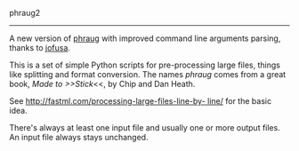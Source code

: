 
phraug2
*******

A new version of [phraug](https://github.com/zygmuntz/phraug) with
improved command line arguments parsing, thanks to
[jofusa](https://github.com/jofusa).

This is a set of simple Python scripts for pre-processing large files,
things like splitting and format conversion. The names _phraug_ comes
from a great book, _Made to >>Stick_<<, by Chip and Dan Heath.

See [http://fastml.com/processing-large-files-line-by-
line/](http://fastml.com/processing-large-files-line-by-line/) for the
basic idea.

There's always at least one input file and usually one or more output
files. An input file always stays unchanged.
